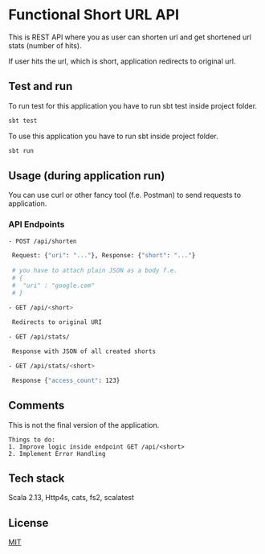 # Functional Short URL API

This is REST API where you as user can shorten url and get shortened url stats (number of hits).

If user hits the url, which is short, application redirects to original url.

## Test and run

To run test for this application you have to run sbt test inside project folder.
```scala
sbt test
```

To use this application you have to run sbt inside project folder.
```scala
sbt run
```

## Usage (during application run)

You can use curl or other fancy tool (f.e. Postman) to send requests to application.

### API Endpoints
```bash
- POST /api/shorten

 Request: {"uri": "..."}, Response: {"short": "..."}
 
 # you have to attach plain JSON as a body f.e.
 # {
 #  "uri" : "google.com"
 # }

- GET /api/<short>

 Redirects to original URI
 
- GET /api/stats/

 Response with JSON of all created shorts

- GET /api/stats/<short>

 Response {"access_count": 123}

```

## Comments
This is not the final version of the application.

```
Things to do:
1. Improve logic inside endpoint GET /api/<short>
2. Implement Error Handling
```

## Tech stack
Scala 2.13, Http4s, cats, fs2, scalatest

## License
[MIT](https://choosealicense.com/licenses/mit/)
